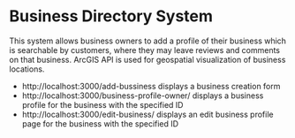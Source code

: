 # Business Directory System
This system allows business owners to add a profile of their business which is searchable by customers, where they may leave reviews and comments on that business. ArcGIS API is used for geospatial visualization of business locations.

- http://localhost:3000/add-bussiness displays a business creation form
- http://localhost:3000/business-profile-owner/<ID> displays a business profile for the business with the specified ID
- http://localhost:3000/edit-business/<ID> displays an edit business profile page for the business with the specified ID
